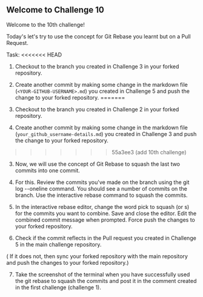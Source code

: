 ## Welcome to Challenge 10

Welcome to the 10th challenge! 

Today's let's try to use the concept for Git Rebase you learnt but on a Pull Request.


Task: 
<<<<<<< HEAD
1. Checkout to the branch you created in Challenge 3 in your forked repository. 

2. Create another commit by making some change in the markdown file (`<YOUR-GITHUB-USERNAME>.md`) you created in Challenge 5 and push the change to your forked repository.
=======
1. Checkout to the branch you created in Challenge 2 in your forked repository. 

2. Create another commit by making some change in the markdown file (``your_github_username-details.md``) you created in Challenge 3 and push the change to your forked repository.
>>>>>>> 55a3ee3 (add 10th challenge)

3. Now, we will use the concept of Git Rebase to squash the last two commits into one commit.

4. For this. Review the commits you've made on the branch using the git log --oneline command. You should see a number of commits on the branch. Use the interactive rebase command to squash the commits.

5. In the interactive rebase editor, change the word pick to squash (or s) for the commits you want to combine. Save and close the editor. Edit the combined commit message when prompted. Force push the changes to your forked repository.

6. Check if the commit reflects in the Pull request you created in Challenge 5 in the main challenge repository.

( If it does not, then sync your forked repository with the main repository and push the changes to your forked repository.)

7. Take the screenshot of the terminal when you have successfully used the git rebase to squash the commits and post it in the comment created in the first challenge (challenge 1).


